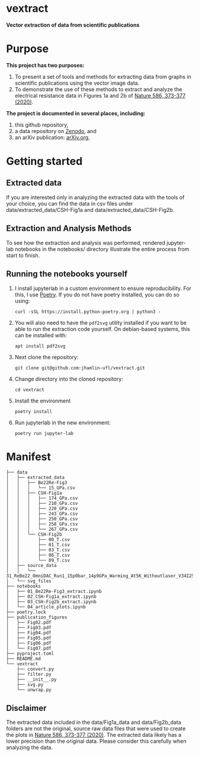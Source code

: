 # vextract
**Vector extraction of data from scientific publications**

# Purpose
**This project has two purposes:**
1. To present a set of tools and methods for extracting data from graphs in scientific publications using the vector image data.
2. To demonstrate the use of these methods to extract and analyze the electrical resistance data in Figures 1a and 2b of [Nature 586, 373-377 (2020)](https://www.nature.com/articles/s41586-020-2801-z).

**The project is documented in several places, including:**
1. this github repository,
2. a data repository on [Zenodo](https://zenodo.org/), and
3. an arXiv publication: [arXiv.org](https://arxiv.org/),

# Getting started

## Extracted data
If you are interested only in analyzing the extracted data with the tools of your choice, you can find the
data in csv files under data/extracted_data/CSH-Fig1a and data/extracted_data/CSH-Fig2b.

## Extraction and Analysis Methods
To see how the extraction and analysis was performed, rendered jupyter-lab notebooks
in the notebooks/ directory illustrate the entire process from start to finish.

## Running the notebooks yourself

1. I install jupyterlab in a custom environment to ensure reproducibility.  For this, I use [Poetry](https://python-poetry.org/).  If you do not have poetry installed, you can do so using:

    ```
    curl -sSL https://install.python-poetry.org | python3 -
    ```
    
2. You will also need to have the `pdf2svg` utility installed if you want to be able to run the extraction code yourself.  On debian-based systems, this can be installed with:

    ```
    apt install pdf2svg
    ```

3. Next clone the repository:

    ```
    git clone git@github.com:jhamlin-ufl/vextract.git
    ```
    
4. Change directory into the cloned repository:

    ```
    cd vextract
    ```

5. Install the environment

    ```
    poetry install
    ```

5. Run jupyterlab in the new environment:

    ```
    poetry run jupyter-lab
    ```

# Manifest
    ├── data
    │   ├── extracted_data
    │   │   ├── Be22Re-Fig3
    │   │   │   └── 15_GPa.csv
    │   │   ├── CSH-Fig1a
    │   │   │   ├── 174_GPa.csv
    │   │   │   ├── 210_GPa.csv
    │   │   │   ├── 220_GPa.csv
    │   │   │   ├── 243_GPa.csv
    │   │   │   ├── 250_GPa.csv
    │   │   │   ├── 258_GPa.csv
    │   │   │   └── 267_GPa.csv
    │   │   └── CSH-Fig2b
    │   │       ├── 00_T.csv
    │   │       ├── 01_T.csv
    │   │       ├── 03_T.csv
    │   │       ├── 06_T.csv
    │   │       └── 09_T.csv
    │   ├── source_data
    │   │   └── 31_ReBe22_OmniDAC_Run1_15p0bar_14p9GPa_Warming_At5K_Withoutlaser_V34I25_0p1mA
    │   └── svg_files
    ├── notebooks
    │   ├── 01_Be22Re-Fig3_extract.ipynb
    │   ├── 02_CSH-Fig1a_extract.ipynb
    │   ├── 03_CSH-Fig2b_extract.ipynb
    │   └── 04_article_plots.ipynb
    ├── poetry.lock
    ├── publication_figures
    │   ├── Fig02.pdf
    │   ├── Fig03.pdf
    │   ├── Fig04.pdf
    │   ├── Fig05.pdf
    │   ├── Fig06.pdf
    │   └── Fig07.pdf
    ├── pyproject.toml
    ├── README.md
    └── vextract
        ├── convert.py
        ├── filter.py
        ├── __init__.py
        ├── svg.py
        └── unwrap.py

## Disclaimer
The extracted data included in the data/Fig1a_data and data/Fig2b_data
folders are not the original, source raw data files that were used to create
the plots in
[Nature 586, 373-377 (2020)](https://www.nature.com/articles/s41586-020-2801-z).
The extracted data likely has a lower precision than the original data.
Please consider this carefully when analyzing the data.
